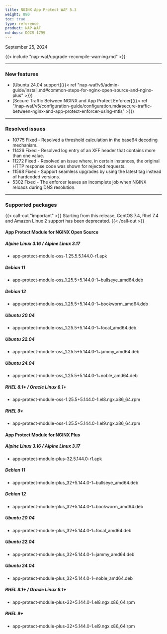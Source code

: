 ```yaml
---
title: NGINX App Protect WAF 5.3
weight: 880
toc: true
type: reference
product: NAP-WAF
nd-docs: DOCS-1799
---
```


September 25, 2024

{{< include "nap-waf/upgrade-recompile-warning.md" >}}

---

### New features

- [Ubuntu 24.04 support]({{< ref "nap-waf/v5/admin-guide/install.md#common-steps-for-nginx-open-source-and-nginx-plus" >}})
- [Secure Traffic Between NGINX and App Protect Enforcer]({{< ref "/nap-waf/v5/configuration-guide/configuration.md#secure-traffic-between-nginx-and-app-protect-enforcer-using-mtls" >}})

---

### Resolved issues

- 10775 Fixed - Resolved a threshold calculation in the base64 decoding mechanism.
- 11426 Fixed - Resolved log entry of an XFF header that contains more than one value.
- 11272 Fixed - Resolved an issue where, in certain instances, the original HTTP response code was shown for rejected requests.
- 11568 Fixed - Support seamless upgrades by using the latest tag instead of hardcoded versions.
- 5302 Fixed - The enforcer leaves an incomplete job when NGINX reloads during DNS resolution.

---

### Supported packages

{{< call-out "important" >}} Starting from this release, CentOS 7.4, Rhel 7.4 and Amazon Linux 2 support has been deprecated. {{< /call-out >}}

#### App Protect Module for NGINX Open Source

##### Alpine Linux 3.16 / Alpine Linux 3.17

- app-protect-module-oss-1.25.5.5.144.0-r1.apk

##### Debian 11

- app-protect-module-oss_1.25.5+5.144.0-1~bullseye_amd64.deb

##### Debian 12

- app-protect-module-oss_1.25.5+5.144.0-1~bookworm_amd64.deb

##### Ubuntu 20.04

- app-protect-module-oss_1.25.5+5.144.0-1~focal_amd64.deb

##### Ubuntu 22.04

- app-protect-module-oss_1.25.5+5.144.0-1~jammy_amd64.deb

##### Ubuntu 24.04

- app-protect-module-oss_1.25.5+5.144.0-1~noble_amd64.deb

##### RHEL 8.1+ / Oracle Linux 8.1+

- app-protect-module-oss-1.25.5+5.144.0-1.el8.ngx.x86_64.rpm

##### RHEL 9+

- app-protect-module-oss-1.25.5+5.144.0-1.el9.ngx.x86_64.rpm

#### App Protect Module for NGINX Plus

##### Alpine Linux 3.16 / Alpine Linux 3.17

- app-protect-module-plus-32.5.144.0-r1.apk

##### Debian 11

- app-protect-module-plus_32+5.144.0-1~bullseye_amd64.deb

##### Debian 12

- app-protect-module-plus_32+5.144.0-1~bookworm_amd64.deb

##### Ubuntu 20.04

- app-protect-module-plus_32+5.144.0-1~focal_amd64.deb

##### Ubuntu 22.04

- app-protect-module-plus_32+5.144.0-1~jammy_amd64.deb

##### Ubuntu 24.04

- app-protect-module-plus_32+5.144.0-1~noble_amd64.deb

##### RHEL 8.1+ / Oracle Linux 8.1+

- app-protect-module-plus-32+5.144.0-1.el8.ngx.x86_64.rpm

##### RHEL 9+

- app-protect-module-plus-32+5.144.0-1.el9.ngx.x86_64.rpm